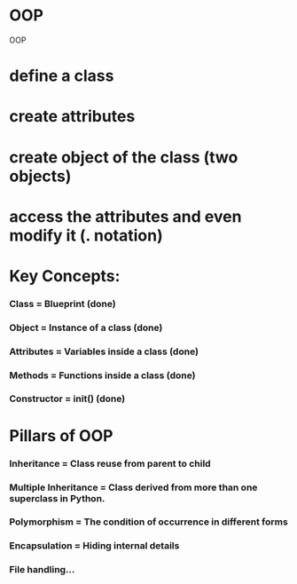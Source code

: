 # OOP
OOP

# define a class
# create attributes
# create object of the class (two objects)
# access the attributes and even modify it (. notation)


# Key Concepts:

### Class = Blueprint (done)

### Object = Instance of a class (done)

### Attributes = Variables inside a class (done)

### Methods = Functions inside a class (done)

### Constructor = __init__() (done)


# Pillars of OOP 

### Inheritance = Class reuse from parent to child 

### Multiple Inheritance = Class derived from more than one superclass in Python. 

### Polymorphism = The condition of occurrence in different forms

### Encapsulation = Hiding internal details

### File handling...



